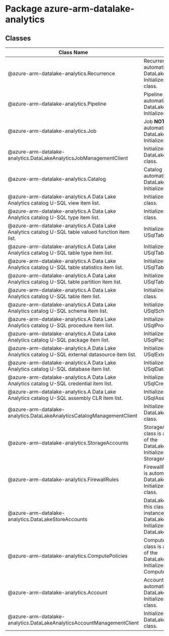 # Package azure-arm-datalake-analytics
## Classes
| Class Name | Description |
|---|---|
| @azure-arm-datalake-analytics.Recurrence |Recurrence __NOTE__: An instance of this class is automatically created for an instance of the DataLakeAnalyticsJobManagementClient. Initializes a new instance of the Recurrence class.|
| @azure-arm-datalake-analytics.Pipeline |Pipeline __NOTE__: An instance of this class is automatically created for an instance of the DataLakeAnalyticsJobManagementClient. Initializes a new instance of the Pipeline class.|
| @azure-arm-datalake-analytics.Job |Job __NOTE__: An instance of this class is automatically created for an instance of the DataLakeAnalyticsJobManagementClient. Initializes a new instance of the Job class.|
| @azure-arm-datalake-analytics.DataLakeAnalyticsJobManagementClient |Initializes a new instance of the DataLakeAnalyticsJobManagementClient class.|
| @azure-arm-datalake-analytics.Catalog |Catalog __NOTE__: An instance of this class is automatically created for an instance of the DataLakeAnalyticsCatalogManagementClient. Initializes a new instance of the Catalog class.|
| @azure-arm-datalake-analytics.A Data Lake Analytics catalog U-SQL view item list. |Initializes a new instance of the USqlViewList class.|
| @azure-arm-datalake-analytics.A Data Lake Analytics catalog U-SQL type item list. |Initializes a new instance of the USqlTypeList class.|
| @azure-arm-datalake-analytics.A Data Lake Analytics catalog U-SQL table valued function item list. |Initializes a new instance of the USqlTableValuedFunctionList class.|
| @azure-arm-datalake-analytics.A Data Lake Analytics catalog U-SQL table type item list. |Initializes a new instance of the USqlTableTypeList class.|
| @azure-arm-datalake-analytics.A Data Lake Analytics catalog U-SQL table statistics item list. |Initializes a new instance of the USqlTableStatisticsList class.|
| @azure-arm-datalake-analytics.A Data Lake Analytics catalog U-SQL table partition item list. |Initializes a new instance of the USqlTablePartitionList class.|
| @azure-arm-datalake-analytics.A Data Lake Analytics catalog U-SQL table item list. |Initializes a new instance of the USqlTableList class.|
| @azure-arm-datalake-analytics.A Data Lake Analytics catalog U-SQL schema item list. |Initializes a new instance of the USqlSchemaList class.|
| @azure-arm-datalake-analytics.A Data Lake Analytics catalog U-SQL procedure item list. |Initializes a new instance of the USqlProcedureList class.|
| @azure-arm-datalake-analytics.A Data Lake Analytics catalog U-SQL package item list. |Initializes a new instance of the USqlPackageList class.|
| @azure-arm-datalake-analytics.A Data Lake Analytics catalog U-SQL external datasource item list. |Initializes a new instance of the USqlExternalDataSourceList class.|
| @azure-arm-datalake-analytics.A Data Lake Analytics catalog U-SQL database item list. |Initializes a new instance of the USqlDatabaseList class.|
| @azure-arm-datalake-analytics.A Data Lake Analytics catalog U-SQL credential item list. |Initializes a new instance of the USqlCredentialList class.|
| @azure-arm-datalake-analytics.A Data Lake Analytics catalog U-SQL assembly CLR item list. |Initializes a new instance of the USqlAssemblyList class.|
| @azure-arm-datalake-analytics.DataLakeAnalyticsCatalogManagementClient |Initializes a new instance of the DataLakeAnalyticsCatalogManagementClient class.|
| @azure-arm-datalake-analytics.StorageAccounts |StorageAccounts __NOTE__: An instance of this class is automatically created for an instance of the DataLakeAnalyticsAccountManagementClient. Initializes a new instance of the StorageAccounts class.|
| @azure-arm-datalake-analytics.FirewallRules |FirewallRules __NOTE__: An instance of this class is automatically created for an instance of the DataLakeAnalyticsAccountManagementClient. Initializes a new instance of the FirewallRules class.|
| @azure-arm-datalake-analytics.DataLakeStoreAccounts |DataLakeStoreAccounts __NOTE__: An instance of this class is automatically created for an instance of the DataLakeAnalyticsAccountManagementClient. Initializes a new instance of the DataLakeStoreAccounts class.|
| @azure-arm-datalake-analytics.ComputePolicies |ComputePolicies __NOTE__: An instance of this class is automatically created for an instance of the DataLakeAnalyticsAccountManagementClient. Initializes a new instance of the ComputePolicies class.|
| @azure-arm-datalake-analytics.Account |Account __NOTE__: An instance of this class is automatically created for an instance of the DataLakeAnalyticsAccountManagementClient. Initializes a new instance of the Account class.|
| @azure-arm-datalake-analytics.DataLakeAnalyticsAccountManagementClient |Initializes a new instance of the DataLakeAnalyticsAccountManagementClient class.|
